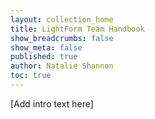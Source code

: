```yaml
---
layout: collection_home
title: LightForm Team Handbook
show_breadcrumbs: false
show_meta: false
published: true
author: Natalie Shannon
toc: true
---
```


[Add intro text here]

